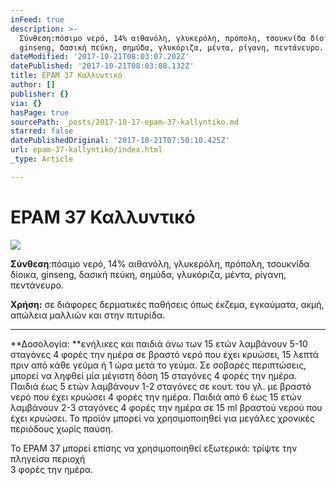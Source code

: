 ```yaml
---
inFeed: true
description: >-
  Σύνθεση:πόσιμο νερό, 14% αιθανόλη, γλυκερόλη, πρόπολη, τσουκνίδα δίοικα,
  ginseng, δασική πεύκη, σημύδα, γλυκόριζα, μέντα, ρίγανη, πεντάνευρο.
dateModified: '2017-10-21T08:03:07.202Z'
datePublished: '2017-10-21T08:03:08.132Z'
title: EPAM 37 Καλλυντικό
author: []
publisher: {}
via: {}
hasPage: true
sourcePath: _posts/2017-10-17-epam-37-kallyntiko.md
starred: false
datePublishedOriginal: '2017-10-21T07:50:10.425Z'
url: epam-37-kallyntiko/index.html
_type: Article

---
```

# EPAM 37 Καλλυντικό
![](https://the-grid-user-content.s3-us-west-2.amazonaws.com/a2426fc7-f551-4270-bc76-a595e128817e.jpg)

**Σύνθεση**:πόσιμο νερό, 14% αιθανόλη, γλυκερόλη, πρόπολη, τσουκνίδα δίοικα, ginseng, δασική πεύκη, σημύδα, γλυκόριζα, μέντα, ρίγανη, πεντάνευρο.

**Χρήση:** σε διάφορες δερματικές παθήσεις όπως έκζεμα, εγκαύματα, ακμή, απώλεια μαλλιών και στην πιτυρίδα.

---

**Δοσολογία: **ενήλικες και παιδιά άνω των 15 ετών λαμβάνουν 5-10 σταγόνες 4 φορές την ημέρα σε βραστό νερό που έχει κρυώσει, 15 λεπτά πριν από κάθε γεύμα ή 1 ώρα μετά το γεύμα. Σε σοβαρές περιπτώσεις, μπορεί να ληφθεί μία μέγιστη δόση 15 σταγόνες 4 φορές την ημέρα. Παιδιά έως 5 ετών λαμβάνουν 1-2 σταγόνες σε κουτ. του γλ. με βραστό νερό που έχει κρυώσει 4 φορές την ημέρα. Παιδιά από 6 έως 15 ετών λαμβάνουν 2-3 σταγόνες 4 φορές την ημέρα σε 15 ml βραστού νερού που έχει κρυώσει. Το προϊόν μπορεί να χρησιμοποιηθεί για μεγάλες χρονικές περιόδους χωρίς παύση.

Το EPAM 37 μπορεί επίσης να χρησιμοποιηθεί εξωτερικά: τρίψτε την πληγείσα περιοχή   
3 φορές την ημέρα.